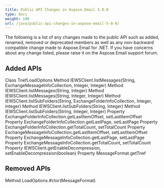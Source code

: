 ```yaml
---
title: Public API Changes in Aspose.Email 5.8.0
type: docs
weight: 190
url: /java/public-api-changes-in-aspose-email-5-8-0/
---
```


The following is a list of any changes made to the public API such as added, renamed, removed or deprecated members as well as any non-backward compatible change made to Aspose.Email for .NET. If you have concerns about any change listed, please raise it on the Aspose.Email support forum.
## **Added APIs**
Class TnefLoadOptions
Method IEWSClient.listMessages(String, ExchangeMessageInfoCollection, Integer, Integer)
Method IEWSClient.listMessages(String, Integer)
Method IEWSClient.listMessages(String, Integer, Integer)
Method IEWSClient.listSubFolders(String, ExchangeFolderInfoCollection, Integer, Integer)
Method IEWSClient.listSubFolders(String, Integer)
Method IEWSClient.listSubFolders(String, Integer, Integer)
Property ExchangeFolderInfoCollection.getLastItemOffset, setLastItemOffset
Property ExchangeFolderInfoCollection.getLastPage, setLastPage
Property ExchangeFolderInfoCollection.getTotalCount, setTotalCount
Property ExchangeMessageInfoCollection.getLastItemOffset, setLastItemOffset
Property ExchangeMessageInfoCollection.getLastPage, setLastPage
Property ExchangeMessageInfoCollection.getTotalCount, setTotalCount
Property IEWSClient.getEnableDecompression, setEnableDecompression(boolean)
Property MessageFormat.getTnef
## **Removed APIs**
Method LoadOptions.#ctor(MessageFormat)
